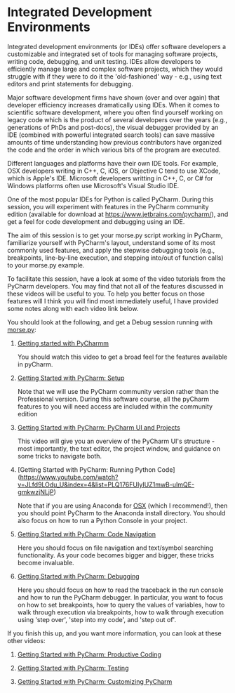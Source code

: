 # Integrated Development Environments

Integrated development environments (or IDEs) offer software developers a customizable and integrated 
set of tools for managing software projects, writing code, debugging, and unit testing. IDEs allow 
developers to efficiently manage large and complex software projects, which they would struggle with 
if they were to do it the 'old-fashioned' way - e.g., using text editors and print statements for 
debugging.

Major software development firms have shown (over and over again) that developer efficiency increases 
dramatically using IDEs. When it comes to scientific software development, where you often find yourself 
working on legacy code which is the product of several developers over the years (e.g., generations of 
PhDs and post-docs), the visual debugger provided by an IDE (combined with powerful integrated search 
tools) can save massive amounts of time understanding how previous contributors have organized the code 
and the order in which various bits of the program are executed.

Different languages and platforms have their own IDE tools. For example, OSX developers writing in C++, 
C, iOS, or Objective C tend to use XCode, which is Apple's IDE. Microsoft developers writting in C++, C, 
or C# for Windows platforms often use Microsoft's Visual Studio IDE. 

One of the most popular IDEs for Python is called PyCharm. During this session, you will experiment with 
features in the PyCharm community edition (available for download at https://www.jetbrains.com/pycharm/), 
and get a feel for code development and debugging using an IDE.

The aim of this session is to get your morse.py script working in PyCharm, familiarize yourself with 
PyCharm's layout, understand some of its most commonly used features, and apply the stepwise debugging 
tools (e.g., breakpoints, line-by-line execution, and stepping into/out of function calls) to your morse.py 
example.

To facilitate this session, have a look at some of the video tutorials from the PyCharm developers. You may
find that not all of the features discussed in these videos will be useful to you. To help you better focus
on those features will I think you will find most immediately useful, I have provided some notes along with
each video link below.

You should look at the following, and get a Debug session running with [morse.py](https://github.com/davidglo/boot-camps/blob/2016-TMCS-software/Python/3/example/morse.py):

1. [Getting started with PyCharmm](https://www.youtube.com/watch?v=BPC-bGdBSM8&index=1&list=PLQ176FUIyIUZ1mwB-uImQE-gmkwzjNLjP) 

    You should watch this video to get a broad feel for the features available in pyCharm. 

2. [Getting Started with PyCharm: Setup](https://www.youtube.com/watch?v=5rSBPGGLkW0&index=2&list=PLQ176FUIyIUZ1mwB-uImQE-gmkwzjNLjP)

    Note that we will use the PyCharm community version rather than the Professional version. During this software course, all the pyCharm features to you will need access are included within the community edition

3. [Getting Started with PyCharm: PyCharm UI and Projects](https://www.youtube.com/watch?v=wCJ5kiSmvUY&list=PLQ176FUIyIUZ1mwB-uImQE-gmkwzjNLjP&index=3)

    This video will give you an overview of the PyCharm UI's structure - most importantly, the text editor, the project window, and guidance on some tricks to navigate both.

4. [Getting Started with PyCharm: Running Python Code] (https://www.youtube.com/watch?v=JLfd9LOdu_U&index=4&list=PLQ176FUIyIUZ1mwB-uImQE-gmkwzjNLjP)

    Note that if you are using Anaconda for [OSX](https://www.continuum.io/downloads) (which I recommend!), then you should point PyCharm to the Anaconda install directory.
    You should also focus on how to run a Python Console in your project.

5. [Getting Started with PyCharm: Code Navigation](https://www.youtube.com/watch?v=jmTo5xTRka8&list=PLQ176FUIyIUZ1mwB-uImQE-gmkwzjNLjP&index=6)

    Here you should focus on file navigation and text/symbol searching functionality. As your code becomes bigger and bigger, these tricks become invaluable.

6. [Getting Started with PyCharm: Debugging](https://www.youtube.com/watch?v=QJtWxm12Eo0&index=7&list=PLQ176FUIyIUZ1mwB-uImQE-gmkwzjNLjP)

    Here you should focus on how to read the traceback in the run console and how to run the PyCharm debugger. In particular, you want to focus on how to set breakpoints, how to query the values of variables, how to walk through execution via breakpoints, how to walk through execution using 'step over', 'step into my code', and 'step out of'.
    
If you finish this up, and you want more information, you can look at these other videos:

1. [Getting Started with PyCharm: Productive Coding](https://www.youtube.com/watch?v=XOkNJxvNtPw&list=PLQ176FUIyIUZ1mwB-uImQE-gmkwzjNLjP&index=5)

2. [Getting Started with PyCharm: Testing](https://www.youtube.com/watch?v=-VzJvNLooj4&index=8&list=PLQ176FUIyIUZ1mwB-uImQE-gmkwzjNLjP)
3. [Getting Started with PyCharm: Customizing PyCharm](https://www.youtube.com/watch?v=y6n3tjP32wg&list=PLQ176FUIyIUZ1mwB-uImQE-gmkwzjNLjP&index=9)

